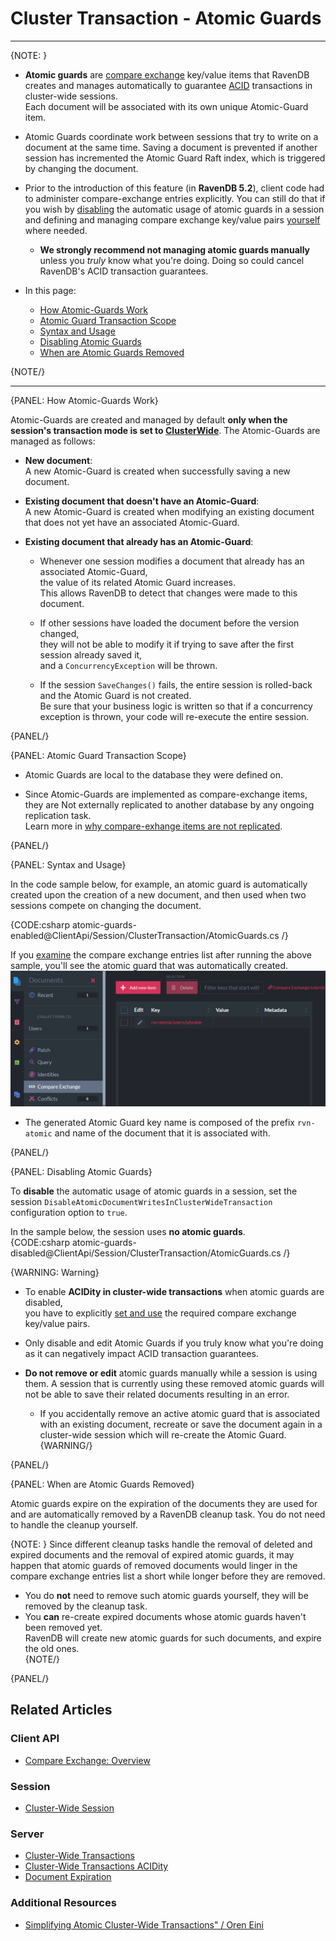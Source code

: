 ﻿# Cluster Transaction - Atomic Guards
---

{NOTE: }

* **Atomic guards** are 
  [compare exchange](../../../client-api/operations/compare-exchange/overview) 
  key/value items that RavenDB creates and manages automatically to guarantee 
  [ACID](../../../server/clustering/cluster-transactions#cluster-transaction-properties) 
  transactions in cluster-wide sessions.  
  Each document will be associated with its own unique Atomic-Guard item.

* Atomic Guards coordinate work between sessions that try to write on a document at the same time. 
  Saving a document is prevented if another session has incremented the Atomic Guard Raft index, 
  which is triggered by changing the document.

* Prior to the introduction of this feature (in **RavenDB 5.2**), client code had to 
  administer compare-exchange entries explicitly. You can still do that if you wish by 
  [disabling](../../../client-api/session/cluster-transaction/atomic-guards#disabling-atomic-guards) 
  the automatic usage of atomic guards in a session and defining and managing compare exchange 
  key/value pairs 
  [yourself](../../../client-api/operations/compare-exchange/overview#example-i---email-address-reservation) 
  where needed.  
  * **We strongly recommend not managing atomic guards manually** unless you _truly_ know what you're doing. 
    Doing so could cancel RavenDB's ACID transaction guarantees.  

* In this page:
  * [How Atomic-Guards Work](../../../client-api/session/cluster-transaction/atomic-guards#how-atomic-guards-work)  
  * [Atomic Guard Transaction Scope](../../../client-api/session/cluster-transaction/atomic-guards#atomic-guard-transaction-scope)  
  * [Syntax and Usage](../../../client-api/session/cluster-transaction/atomic-guards#syntax-and-usage)  
  * [Disabling Atomic Guards](../../../client-api/session/cluster-transaction/atomic-guards#disabling-atomic-guards)  
  * [When are Atomic Guards Removed](../../../client-api/session/cluster-transaction/atomic-guards#when-are-atomic-guards-removed)  

{NOTE/}

---

{PANEL: How Atomic-Guards Work}

Atomic-Guards are created and managed by default __only when the session's transaction mode is set to [ClusterWide](../../../client-api/session/cluster-transaction/overview#open-a-cluster-transaction)__.
The Atomic-Guards are managed as follows:
 
* __New document__:  
  A new Atomic-Guard is created when successfully saving a new document.  
  
* __Existing document that doesn't have an Atomic-Guard__:  
  A new Atomic-Guard is created when modifying an existing document that does not yet have an associated Atomic-Guard.

* __Existing document that already has an Atomic-Guard__:  

    * Whenever one session modifies a document that already has an associated Atomic-Guard,  
      the value of its related Atomic Guard increases.  
      This allows RavenDB to detect that changes were made to this document.
  
    * If other sessions have loaded the document before the version changed,  
      they will not be able to modify it if trying to save after the first session already saved it,  
      and a `ConcurrencyException` will be thrown.

    * If the session `SaveChanges()` fails, the entire session is rolled-back and the Atomic Guard is not created.  
      Be sure that your business logic is written so that if a concurrency exception is thrown, your code will re-execute the entire session.

{PANEL/}

{PANEL: Atomic Guard Transaction Scope}

* Atomic Guards are local to the database they were defined on.  

* Since Atomic-Guards are implemented as compare-exchange items,  
  they are Not externally replicated to another database by any ongoing replication task.  
  Learn more in [why compare-exhange items are not replicated](../../../client-api/operations/compare-exchange/overview#why-compare-exchange-items-are-not-replicated-to-external-databases).

{PANEL/}

{PANEL: Syntax and Usage}

In the code sample below, for example, an atomic guard is automatically 
created upon the creation of a new document, and then used when two sessions 
compete on changing the document.  

{CODE:csharp atomic-guards-enabled@ClientApi/Session/ClusterTransaction/AtomicGuards.cs /}

If you [examine](../../../studio/database/documents/compare-exchange-view#the-compare-exchange-view) 
the compare exchange entries list after running the above sample, you'll see the atomic guard that 
was automatically created.  
![Atomic Guard](images/atomic-guard.png "Atomic Guard")

   * The generated Atomic Guard key name is composed of the prefix `rvn-atomic`
     and name of the document that it is associated with.


{PANEL/}

{PANEL: Disabling Atomic Guards}

To **disable** the automatic usage of atomic guards in a session, set the session 
`DisableAtomicDocumentWritesInClusterWideTransaction` configuration option to `true`.  

In the sample below, the session uses **no atomic guards**.  
{CODE:csharp atomic-guards-disabled@ClientApi/Session/ClusterTransaction/AtomicGuards.cs /}

{WARNING: Warning}

* To enable **ACIDity in cluster-wide transactions** when atomic guards are disabled,  
  you have to explicitly [set and use](../../../client-api/operations/compare-exchange/overview) 
  the required compare exchange key/value pairs.  

* Only disable and edit Atomic Guards if you truly know what you're doing as it can negatively 
  impact ACID transaction guarantees.  

* **Do not remove or edit** atomic guards manually while a session is using them. 
  A session that is currently using these removed atomic guards will not be able to save 
  their related documents resulting in an error.  
  * If you accidentally remove an active atomic guard that is associated with an existing document, 
    recreate or save the document again in a cluster-wide session which will re-create the Atomic Guard.  
{WARNING/}

{PANEL/}

{PANEL: When are Atomic Guards Removed}

Atomic guards expire on the expiration of the documents they are used for and are automatically 
removed by a RavenDB cleanup task. You do not need to handle the cleanup yourself.  

{NOTE: }
Since different cleanup tasks handle the removal of deleted and expired documents 
and the removal of expired atomic guards, it may happen that atomic guards of removed 
documents would linger in the compare exchange entries list a short while longer before 
they are removed.  

* You do **not** need to remove such atomic guards yourself, they will be removed by 
  the cleanup task.  
* You **can** re-create expired documents whose atomic guards haven't been removed yet.  
  RavenDB will create new atomic guards for such documents, and expire the old ones.  
{NOTE/}

{PANEL/}

## Related Articles

### Client API
- [Compare Exchange: Overview](../../../client-api/operations/compare-exchange/overview)

### Session
- [Cluster-Wide Session](../../../client-api/session/cluster-transaction/overview)

### Server
- [Cluster-Wide Transactions](../../../server/clustering/cluster-transactions)
- [Cluster-Wide Transactions ACIDity](../../../server/clustering/cluster-transactions#cluster-transaction-properties)
- [Document Expiration](../../../server/extensions/expiration)

### Additional Resources
- [Simplifying Atomic Cluster-Wide Transactions" / Oren Eini](https://ayende.com/blog/194405-A/ravendb-5-2-simplifying-atomic-cluster-wide-transactions)
